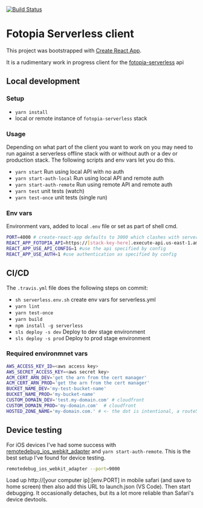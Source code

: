 [![Build Status](https://travis-ci.org/mbudm/fotopia-serverless-client.svg?branch=master)](https://travis-ci.org/mbudm/fotopia-serverless-client)
# Fotopia Serverless client

This project was bootstrapped with [Create React App](https://github.com/facebookincubator/create-react-app).

It is a rudimentary work in progress client for the [fotopia-serverless](https://travis-ci.org/mbudm/fotopia-serverless) api

## Local development
### Setup

- `yarn install`
- local or remote instance of `fotopia-serverless` stack

### Usage
Depending on what part of the client you want to work on you may need to run against a serverless offline stack with or without auth or a dev or production stack. The following scripts and env vars let you do this.

- `yarn start` Run using local API with no auth
- `yarn start-auth-local` Run using local API and remote auth
- `yarn start-auth-remote` Run using remote API and remote auth
- `yarn test` unit tests (watch)
- `yarn test-once` unit tests (single run)

### Env vars
Environment vars, added to local `.env` file or set as part of shell cmd.
```sh
PORT=4000 # create-react-app defaults to 3000 which clashes with serverless-offline
REACT_APP_FOTOPIA_API=https://[stack-key-here].execute-api.us-east-1.amazonaws.com/prod/ # point to a deployed fotopia-serverless stack
REACT_APP_USE_API_CONFIG=1 #use the api specified by config
REACT_APP_USE_AUTH=1 #use authentication as specified by config
```

## CI/CD
The `.travis.yml` file does the following steps on commit:

- `sh serverless.env.sh` create env vars for serverless.yml
- `yarn lint`
- `yarn test-once`
- `yarn build`
- `npm install -g serverless`
- `sls deploy -s dev` Deploy to dev stage environment
- `sls deploy -s prod` Deploy to prod stage environment

### Required environmnet vars
```sh
AWS_ACCESS_KEY_ID=<aws access key>
AWS_SECRET_ACCESS_KEY=<aws secret key> 
ACM_CERT_ARN_DEV='get the arn from the cert manager'
ACM_CERT_ARN_PROD='get the arn from the cert manager'
BUCKET_NAME_DEV='my-test-bucket-name'
BUCKET_NAME_PROD='my-bucket-name'
CUSTOM_DOMAIN_DEV='test.my-domain.com' # cloudfront
CUSTOM_DOMAIN_PROD='my-domain.com'  # cloudfront
HOSTED_ZONE_NAME='my-domain.com.' # <- the dot is intentional, a route53 requirement
```
## Device testing

For iOS devices I've had some success with [remotedebug_ios_webkit_adapter](https://github.com/RemoteDebug/remotedebug-ios-webkit-adapter) and `yarn start-auth-remote`. This is the best setup I've found for device testing.

```sh
remotedebug_ios_webkit_adapter --port=9000
```
Load up http://[your computer ip]:[env.PORT] in mobile safari (and save to home screen) then also add this URL to launch.json (VS Code). Then start debugging. It occasionally detaches, but its a lot more reliable than Safari's device devtools.
